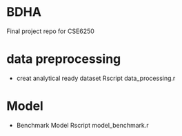 # BDHA
Final project repo for CSE6250

# data preprocessing
-	creat analytical ready dataset
		Rscript data_processing.r

# Model
-	Benchmark Model
		Rscript model_benchmark.r
